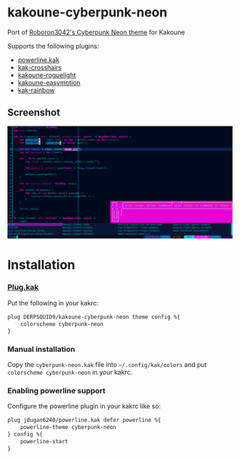 # kakoune-cyberpunk-neon
Port of [Roboron3042's Cyberpunk Neon theme](https://github.com/Roboron3042/Cyberpunk-Neon) for Kakoune

Supports the following plugins:
* [powerline.kak](https://github.com/jdugan6240/powerline.kak)
* [kak-crosshairs](https://github.com/insipx/kak-crosshairs)
* [kakoune-roguelight](https://github.com/occivink/kakoune-roguelight)
* [kakoune-easymotion](https://github.com/danr/kakoune-easymotion)
* [kak-rainbow](https://github.com/Bodhizafa/kak-rainbow)

## Screenshot
![Screenshot](/screenshots/cyberpunk-neon-code.png "Example of the colorscheme in use")

# Installation
### [Plug.kak](https://github.com/robertmeta/plug.kak)
Put the following in your kakrc:

    plug DERPSQUID9/kakoune-cyberpunk-neon theme config %{
        colorscheme cyberpunk-neon
    }

### Manual installation
Copy the `cyberpunk-neon.kak` file into `~/.config/kak/colors` and put `colorscheme cyberpunk-neon` in your kakrc.

### Enabling powerline support
Configure the powerline plugin in your kakrc like so:

    plug jdugan6240/powerline.kak defer powerline %{
        powerline-theme cyberpunk-neon
    } config %{
        powerline-start
    }
